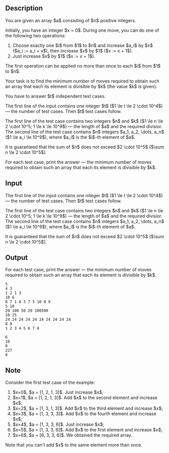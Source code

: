 ## Description

<div><p>You are given an array $a$ consisting of $n$ positive integers.</p><p>Initially, you have an integer $x = 0$. During one move, you can do one of the following two operations:</p><ol> <li> Choose <span class="tex-font-style-bf">exactly one</span> $i$ from $1$ to $n$ and increase $a_i$ by $x$ ($a_i := a_i + x$), then increase $x$ by $1$ ($x := x + 1$). </li><li> Just increase $x$ by $1$ ($x := x + 1$). </li></ol><p>The first operation can be applied <span class="tex-font-style-bf">no more than once</span> to each $i$ from $1$ to $n$.</p><p>Your task is to find the minimum number of moves required to obtain such an array that each its element is <span class="tex-font-style-bf">divisible by</span> $k$ (the value $k$ is given).</p><p>You have to answer $t$ independent test cases. </p></div><div class="input-specification"><p>The first line of the input contains one integer $t$ ($1 \le t \le 2 \cdot 10^4$) — the number of test cases. Then $t$ test cases follow.</p><p>The first line of the test case contains two integers $n$ and $k$ ($1 \le n \le 2 \cdot 10^5; 1 \le k \le 10^9$) — the length of $a$ and the required divisior. The second line of the test case contains $n$ integers $a_1, a_2, \dots, a_n$ ($1 \le a_i \le 10^9$), where $a_i$ is the $i$-th element of $a$.</p><p>It is guaranteed that the sum of $n$ does not exceed $2 \cdot 10^5$ ($\sum n \le 2 \cdot 10^5$).</p></div><div class="output-specification"><p>For each test case, print the answer — the minimum number of moves required to obtain such an array that each its element is <span class="tex-font-style-bf">divisible by</span> $k$.</p></div>

## Input

<p>The first line of the input contains one integer $t$ ($1 \le t \le 2 \cdot 10^4$) — the number of test cases. Then $t$ test cases follow.</p><p>The first line of the test case contains two integers $n$ and $k$ ($1 \le n \le 2 \cdot 10^5; 1 \le k \le 10^9$) — the length of $a$ and the required divisior. The second line of the test case contains $n$ integers $a_1, a_2, \dots, a_n$ ($1 \le a_i \le 10^9$), where $a_i$ is the $i$-th element of $a$.</p><p>It is guaranteed that the sum of $n$ does not exceed $2 \cdot 10^5$ ($\sum n \le 2 \cdot 10^5$).</p>

## Output

<p>For each test case, print the answer — the minimum number of moves required to obtain such an array that each its element is <span class="tex-font-style-bf">divisible by</span> $k$.</p>





```input1
5
4 3
1 2 1 3
10 6
8 7 1 8 3 7 5 10 8 9
5 10
20 100 50 20 100500
10 25
24 24 24 24 24 24 24 24 24 24
8 8
1 2 3 4 5 6 7 8
```




```output1
6
18
0
227
8
```



## Note

<p>Consider the first test case of the example:</p><ol> <li> $x=0$, $a = [1, 2, 1, 3]$. Just increase $x$; </li><li> $x=1$, $a = [1, 2, 1, 3]$. Add $x$ to the second element and increase $x$; </li><li> $x=2$, $a = [1, 3, 1, 3]$. Add $x$ to the third element and increase $x$; </li><li> $x=3$, $a = [1, 3, 3, 3]$. Add $x$ to the fourth element and increase $x$; </li><li> $x=4$, $a = [1, 3, 3, 6]$. Just increase $x$; </li><li> $x=5$, $a = [1, 3, 3, 6]$. Add $x$ to the first element and increase $x$; </li><li> $x=6$, $a = [6, 3, 3, 6]$. We obtained the required array. </li></ol><p><span class="tex-font-style-bf">Note that you can't add $x$ to the same element more than once</span>.</p>
